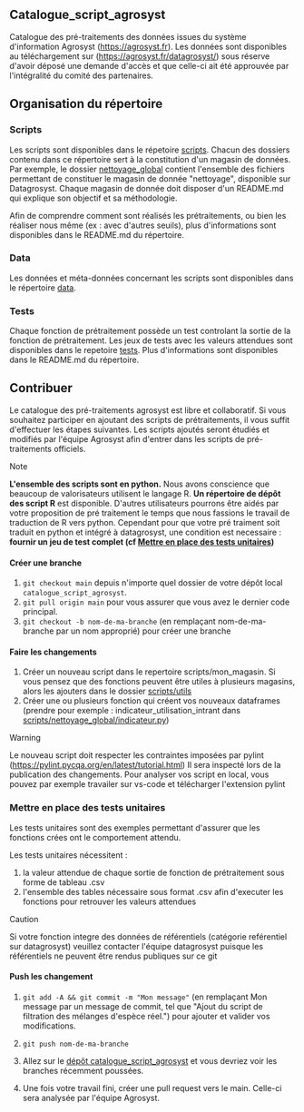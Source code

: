 ## Catalogue_script_agrosyst

Catalogue des pré-traitements des données issues du système d'information Agrosyst (https://agrosyst.fr). Les données sont disponibles au téléchargement sur (https://agrosyst.fr/datagrosyst/) sous réserve d'avoir déposé une demande d'accès et que celle-ci ait été approuvée par l'intégralité du comité des partenaires.

## Organisation du répertoire

### Scripts
Les scripts sont disponibles dans le répetoire [scripts](scripts/).
Chacun des dossiers contenu dans ce répertoire sert à la constitution d'un magasin de données. Par exemple, le dossier [nettoyage_global](scripts/nettoyage_global) contient l'ensemble des fichiers permettant de constituer le magasin de donnée "nettoyage", disponible sur Datagrosyst. Chaque magasin de donnée doit disposer d'un README.md qui explique son objectif et sa méthodologie.

Afin de comprendre comment sont réalisés les prétraitements, ou bien les réaliser nous même (ex : avec d'autres seuils), plus d'informations sont disponibles dans le README.md du répertoire.

### Data
Les données et méta-données concernant les scripts sont disponibles dans le répertoire [data](data/).

### Tests
Chaque fonction de prétraitement possède un test controlant la sortie de la fonction de prétraitement. Les jeux de tests avec les valeurs attendues sont disponibles dans le repetoire [tests](tests/). Plus d'informations sont disponibles dans le README.md du répertoire.

## Contribuer
Le catalogue des pré-traitements agrosyst est libre et collaboratif. Si vous souhaitez participer en ajoutant des scripts de prétraitements, il vous suffit d'effectuer les étapes suivantes. 
Les scripts ajoutés seront étudiés et modifiés par l'équipe Agrosyst afin d'entrer dans les scripts de pré-traitements officiels.

> [!NOTE]  
> **L'ensemble des scripts sont en python.** Nous avons conscience que beaucoup de valorisateurs utilisent le langage R. **Un répertoire de dépôt des script R** est disponible. D'autres utilisateurs pourrons être aidés par votre proposition de pré traitement le temps que nous fassions le travail de traduction de R vers python. 
Cependant pour que votre pré traiment soit traduit en python et intégré à datagrosyst, une condition est necessaire : **fournir un jeu de test complet (cf [Mettre en place des tests unitaires](#mettre-en-place-des-tests-unitaires))** 

#### Créer une branche

1. `git checkout main` depuis n'importe quel dossier de votre dépôt local `catalogue_script_agrosyst`.
1. `git pull origin main` pour vous assurer que vous avez le dernier code principal.
1. `git checkout -b nom-de-ma-branche` (en remplaçant nom-de-ma-branche par un nom approprié) pour créer une branche

#### Faire les changements
1. Créer un nouveau script dans le repertoire scripts/mon_magasin. Si vous pensez que des fonctions peuvent être utiles à plusieurs magasins, alors les ajouters dans le dossier [scripts/utils](scripts/utils/)
1. Créer une ou plusieurs fonction qui créent vos nouveaux dataframes (prendre pour exemple : indicateur_utilisation_intrant dans [scripts/nettoyage_global/indicateur.py](scripts/nettoyage_global/indicateur.py)) 

> [!WARNING]  
> Le nouveau script doit respecter les contraintes imposées par pylint (https://pylint.pycqa.org/en/latest/tutorial.html)
> Il sera inspecté lors de la publication des changements. Pour analyser vos script en local, vous pouvez par exemple travailer sur vs-code et télécharger l'extension pylint

### Mettre en place des tests unitaires
Les tests unitaires sont des exemples permettant d'assurer que les fonctions crées ont le comportement attendu. 

Les tests unitaires nécessitent :
1) la valeur attendue de chaque sortie de fonction de prétraitement sous forme de tableau .csv 
2) l'ensemble des tables nécessaire sous format .csv afin d'executer les fonctions pour retrouver les valeurs attendues

> [!CAUTION]  
> Si votre fonction integre des données de référentiels (catégorie reférentiel sur datagrosyst) veuillez contacter l'équipe datagrosyst puisque les référentiels ne peuvent être rendus publiques sur ce git

#### Push les changement

1. `git add -A && git commit -m "Mon message"` (en remplaçant Mon message par un message de commit, tel que "Ajout du script de filtration des mélanges d'espèce réel.") pour ajouter et valider vos modifications.
1. `git push nom-de-ma-branche`
1. Allez sur le [dépôt catalogue_script_agrosyst](https://github.com/beren2/catalogue_script_agrosyst) et vous devriez voir les branches récemment poussées.

1. Une fois votre travail fini, créer une pull request vers le main. Celle-ci sera analysée par l'équipe Agrosyst.


